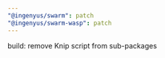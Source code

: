 ```yaml
---
"@ingenyus/swarm": patch
"@ingenyus/swarm-wasp": patch
---
```


build: remove Knip script from sub-packages
